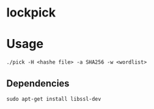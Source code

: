 # lockpick

# Usage

```
./pick -H <hashe file> -a SHA256 -w <wordlist>
```

## Dependencies
```
sudo apt-get install libssl-dev
```
